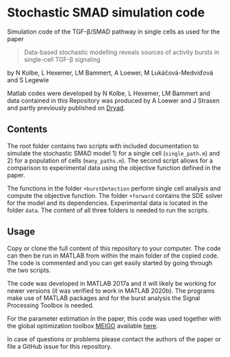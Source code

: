 # Stochastic SMAD simulation code
Simulation code of the TGF-β/SMAD pathway in single cells as used for the paper
> Data-based stochastic modelling reveals sources of activity bursts in single-cell TGF-β signaling

by N Kolbe, L Hexemer, LM Bammert, A Loewer, M Lukáčová-Medviďová and S Legewie

Matlab codes were developed by N Kolbe, L Hexemer, LM Bammert and data contained in this Repository
was produced by A Loewer and J Strasen and partly previously published on [Dryad](https://datadryad.org/stash/dataset/doi:10.5061/dryad.hc5dp).

## Contents
The root folder contains two scripts with included documentation to simulate the stochastic SMAD model 1) for a single cell (`single_path.m`) and 2) for a population of cells (`many_paths.m`). The second script allows for a comparison to experimental data using the objective function defined in the paper.

The functions in the folder `+burstDetection` perform single cell analysis and compute the objective function. The folder `+forward` contains the SDE solver for the model and its dependencies. Experimental data is located in the folder `data`. The content of all three folders is needed to run the scripts.

## Usage
Copy or clone the full content of this repository to your computer. The code can then be run in MATLAB from within the main folder of the copied code. The code is commented and you can get easily started by going through the two scripts. 

The code was developed in MATLAB 2017a and it will likely be working for newer versions (it was verified to work in MATLAB 2020b). The programs make use of MATLAB packages and for the burst analysis the Signal Processing Toolbox is needed. 

For the parameter estimation in the paper, this code was used together with the global optimization toolbox [MEIGO](https://bmcbioinformatics.biomedcentral.com/articles/10.1186/1471-2105-15-136) available [here](https://bitbucket.org/jrbanga_/meigo64/src/master/).

In case of questions or problems please contact the authors of the paper or file a GitHub issue for this repository.
